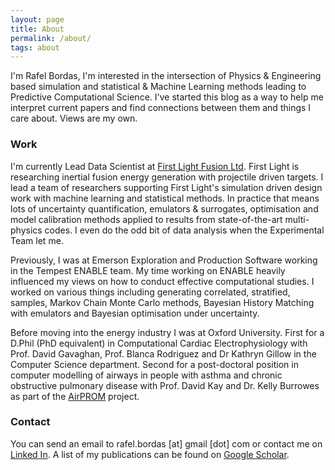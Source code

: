 ```yaml
---
layout: page
title: About
permalink: /about/
tags: about
---
```


I'm Rafel Bordas, I'm interested in the intersection of Physics & Engineering based simulation and statistical & Machine Learning methods leading to Predictive Computational Science. I've started this blog as a way to help me interpret current papers and find connections between them and things I care about. Views are my own.

### Work

I'm currently Lead Data Scientist at [First Light Fusion Ltd](https://firstlightfusion.com). First Light is researching inertial fusion energy generation with projectile driven targets. I lead a team of researchers supporting First Light's simulation driven design work with machine learning and statistical methods. In practice that means lots of uncertainty quantification, emulators & surrogates, optimisation and model calibration methods applied to results from state-of-the-art multi-physics codes. I even do the odd bit of data analysis when the Experimental Team let me. 

Previously, I was at Emerson Exploration and Production Software working in the Tempest ENABLE team. My time working on ENABLE heavily influenced my views on how to conduct effective computational studies. I worked on various things including generating correlated, stratified, samples, Markov Chain Monte Carlo methods, Bayesian History Matching with emulators and Bayesian optimisation under uncertainty. 

Before moving into the energy industry I was at Oxford University. First for a D.Phil (PhD equivalent) in Computational Cardiac Electrophysiology with Prof. David Gavaghan, Prof. Blanca Rodriguez and Dr Kathryn Gillow in the Computer Science department. Second for a post-doctoral position in computer modelling of airways in people with asthma and chronic obstructive pulmonary disease with Prof. David Kay and Dr. Kelly Burrowes as part of the [AirPROM](https://europeanlung.org/en/projects-and-campaigns/past-projects/airprom/) project.

### Contact

You can send an email to rafel.bordas [at] gmail [dot] com or contact me on [Linked In](https://www.linkedin.com/in/rafel-bordas/). A list of my publications can be found on [Google Scholar](https://scholar.google.co.uk/citations?user=MAV7YRQAAAAJ&hl=en).



